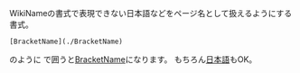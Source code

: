 WikiNameの書式で表現できない日本語などをページ名として扱えるようにする書式。
```
[BracketName](./BracketName) 
```
のように [ ](./ ) で囲うと[BracketName](./BracketName)になります。
もちろん[日本語](./日本語)もOK。

